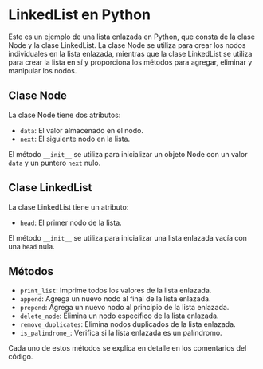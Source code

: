 # LinkedList en Python

Este es un ejemplo de una lista enlazada en Python, que consta de la clase Node y la clase LinkedList. La clase Node se utiliza para crear los nodos individuales en la lista enlazada, mientras que la clase LinkedList se utiliza para crear la lista en sí y proporciona los métodos para agregar, eliminar y manipular los nodos.

## Clase Node

La clase Node tiene dos atributos:

- `data`: El valor almacenado en el nodo.
- `next`: El siguiente nodo en la lista.

El método `__init__` se utiliza para inicializar un objeto Node con un valor `data` y un puntero `next` nulo.

## Clase LinkedList

La clase LinkedList tiene un atributo:

- `head`: El primer nodo de la lista.

El método `__init__` se utiliza para inicializar una lista enlazada vacía con una `head` nula.

## Métodos

- `print_list`: Imprime todos los valores de la lista enlazada.
- `append`: Agrega un nuevo nodo al final de la lista enlazada.
- `prepend`: Agrega un nuevo nodo al principio de la lista enlazada.
- `delete_node`: Elimina un nodo específico de la lista enlazada.
- `remove_duplicates`: Elimina nodos duplicados de la lista enlazada.
- `is_palindrome_`: Verifica si la lista enlazada es un palíndromo.

Cada uno de estos métodos se explica en detalle en los comentarios del código.

